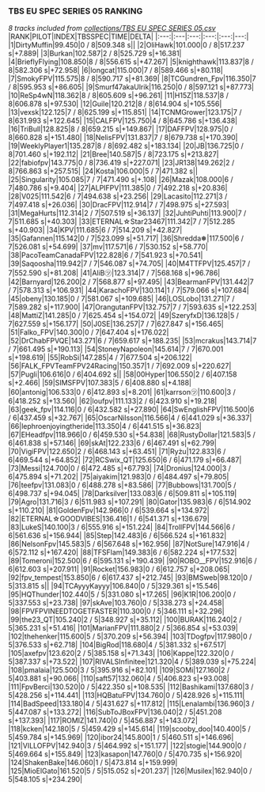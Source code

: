 ### TBS EU SPEC SERIES 05 RANKING
*8 tracks included from [collections/TBS EU SPEC SERIES 05.csv](/collections/TBS%20EU%20SPEC%20SERIES%2005.csv)*
|RANK|PILOT|INDEX|TBSSPEC|TIME|DELTA|
|:---:|:---|:---:|:---:|:---:|---:|
|1|DirtyMuffin|99.450|0 / 8|509.348 s||
|2|OliHawk|101.000|0 / 8|517.237 s|+7.889|
|3|Burkan|102.587|2 / 8|525.729 s|+16.381|
|4|BrieflyFlying|108.850|8 / 8|556.615 s|+47.267|
|5|knighthawk|113.837|8 / 8|582.306 s|+72.958|
|6|longcat|115.000|7 / 8|589.466 s|+80.118|
|7|SmokyFPV|115.575|8 / 8|590.717 s|+81.369|
|8|TCGundren_Fpv|116.350|7 / 8|595.953 s|+86.605|
|9|Smurf47akaUlrik|116.250|0 / 8|597.121 s|+87.773|
|10|ReSp4wN|118.362|8 / 8|605.609 s|+96.261|
|11|H15Z|118.537|8 / 8|606.878 s|+97.530|
|12|Guile|120.212|8 / 8|614.904 s|+105.556|
|13|vexsk|122.125|7 / 8|625.199 s|+115.851|
|14|TCNMGrower|123.175|7 / 8|631.993 s|+122.645|
|15|CALFPV|125.750|4 / 8|645.786 s|+136.438|
|16|TriBull|128.825|8 / 8|659.215 s|+149.867|
|17|DAFFPV|128.975|0 / 8|660.828 s|+151.480|
|18|NelisFPV|131.837|7 / 8|679.738 s|+170.390|
|19|WeeklyPlayer1|135.287|8 / 8|692.482 s|+183.134|
|20|JB|136.725|0 / 8|701.460 s|+192.112|
|21|Bree|140.587|5 / 8|723.175 s|+213.827|
|22|fabiofpv|143.775|0 / 8|736.419 s|+227.071|
|23|JR138|149.262|2 / 8|766.863 s|+257.515|
|24|Kosta|106.000|5 / 7|471.382 s||
|25|Singularity|105.085|7 / 7|471.490 s|+.108|
|26|Mazak|108.000|6 / 7|480.786 s|+9.404|
|27|ALPIFPV|111.385|0 / 7|492.218 s|+20.836|
|28|V025|111.542|6 / 7|494.638 s|+23.256|
|29|Lacasito|112.271|3 / 7|497.418 s|+26.036|
|30|DracFPV|112.914|7 / 7|498.975 s|+27.593|
|31|MegaHurts|112.314|2 / 7|507.519 s|+36.137|
|32|JuhtiPuhti|113.900|7 / 7|511.685 s|+40.303|
|33|ETERNAL☆Star23467|111.342|7 / 7|512.285 s|+40.903|
|34|KPV|111.685|6 / 7|514.209 s|+42.827|
|35|Gafannen|115.142|0 / 7|523.099 s|+51.717|
|36|Shredda❅|117.500|6 / 7|526.081 s|+54.699|
|37|mv|117.571|6 / 7|530.152 s|+58.770|
|38|PacoTeamCanadaFPV|122.828|6 / 7|541.923 s|+70.541|
|39|Saqoosha|119.942|7 / 7|546.087 s|+74.705|
|40|M4TTFPV|125.457|7 / 7|552.590 s|+81.208|
|41|AliB㋡|123.314|7 / 7|568.168 s|+96.786|
|42|Barnyard|126.200|2 / 7|568.877 s|+97.495|
|43|BearmanFPV|131.442|7 / 7|578.313 s|+106.931|
|44|KarachoFPV|130.114|1 / 7|579.066 s|+107.684|
|45|obeny|130.185|0 / 7|581.067 s|+109.685|
|46|LOSLobo|131.271|7 / 7|589.282 s|+117.900|
|47|OrangutanFPV|132.757|7 / 7|593.635 s|+122.253|
|48|MattiZ|141.285|0 / 7|625.454 s|+154.072|
|49|SzeryfxD|136.128|5 / 7|627.559 s|+156.177|
|50|J0SE|136.257|7 / 7|627.847 s|+156.465|
|51|Falko_FPV|140.300|0 / 7|647.404 s|+176.022|
|52|DrChabFPVQE|143.271|6 / 7|659.617 s|+188.235|
|53|mcrakus|143.714|7 / 7|661.495 s|+190.113|
|54|StoneyNapoleon|145.614|7 / 7|670.001 s|+198.619|
|55|RobSi|147.285|4 / 7|677.504 s|+206.122|
|56|FALK_FPVTeamFPV24Racing|150.357|1 / 7|692.009 s|+220.627|
|57|Pugli|106.616|0 / 6|404.692 s||
|58|00Hyper|106.550|2 / 6|407.158 s|+2.466|
|59|SIMSFPV|107.383|5 / 6|408.880 s|+4.188|
|60|antonig|106.533|0 / 6|412.893 s|+8.201|
|61|karrson㋡|110.600|3 / 6|418.252 s|+13.560|
|62|loufpv|111.133|2 / 6|423.910 s|+19.218|
|63|geek_fpv|114.116|0 / 6|432.582 s|+27.890|
|64|SwEnglishFPV|116.500|6 / 6|437.459 s|+32.767|
|65|OscarNilsson|116.566|4 / 6|441.029 s|+36.337|
|66|lephroenjoyingtheride|113.350|4 / 6|441.515 s|+36.823|
|67|EHeadfpv|118.966|0 / 6|459.530 s|+54.838|
|68|RustyDollar|121.583|5 / 6|461.838 s|+57.146|
|69|skAt|122.233|6 / 6|467.491 s|+62.799|
|70|VigiFPV|122.650|2 / 6|468.143 s|+63.451|
|71|Ryżu|122.833|6 / 6|469.544 s|+64.852|
|72|RCSwix_QT|125.650|6 / 6|471.179 s|+66.487|
|73|Messi|124.700|0 / 6|472.485 s|+67.793|
|74|Dronius|124.000|3 / 6|475.894 s|+71.202|
|75|aiyakim|121.983|0 / 6|484.497 s|+79.805|
|76|teefpv|131.083|0 / 6|488.278 s|+83.586|
|77|Bubbows|131.700|5 / 6|498.737 s|+94.045|
|78|Darksilver|133.083|6 / 6|509.811 s|+105.119|
|79|Agro|131.716|3 / 6|511.983 s|+107.291|
|80|Gator|135.983|6 / 6|514.902 s|+110.210|
|81|GoldenFpv|142.966|0 / 6|539.664 s|+134.972|
|82|ETERNAL☆GOODVIBES|136.416|1 / 6|541.371 s|+136.679|
|83|LukeS|140.100|3 / 6|555.916 s|+151.224|
|84|TrollFPV|144.566|6 / 6|561.636 s|+156.944|
|85|Step|142.483|6 / 6|566.524 s|+161.832|
|86|NelsonFpv|145.583|5 / 6|567.648 s|+162.956|
|87|NotSure|147.916|4 / 6|572.112 s|+167.420|
|88|TFSFlam|149.383|6 / 6|582.224 s|+177.532|
|89|Tomeroni|152.500|6 / 6|595.131 s|+190.439|
|90|ROBO__FPV|152.916|6 / 6|612.603 s|+207.911|
|91|Rocket|156.983|0 / 6|612.757 s|+208.065|
|92|fpv_tempest|153.850|6 / 6|617.437 s|+212.745|
|93|BMSweb|98.120|0 / 5|313.815 s||
|94|TCAyyyKayyy|106.840|0 / 5|329.361 s|+15.546|
|95|HQThunder|102.440|5 / 5|331.080 s|+17.265|
|96|K1R|106.200|0 / 5|337.553 s|+23.738|
|97|skAve|103.760|0 / 5|338.273 s|+24.458|
|98|FPVFPVINEEDTOGETFASTER|110.300|0 / 5|346.111 s|+32.296|
|99|the23_QT|105.240|2 / 5|348.927 s|+35.112|
|100|BURAK|116.240|2 / 5|365.231 s|+51.416|
|101|MarianFPV|111.880|2 / 5|366.854 s|+53.039|
|102|thehenker|115.600|5 / 5|370.209 s|+56.394|
|103|TDogfpv|117.980|0 / 5|376.533 s|+62.718|
|104|BigRod|118.680|4 / 5|381.332 s|+67.517|
|105|axefpv|123.620|2 / 5|385.158 s|+71.343|
|106|Kappe|122.320|0 / 5|387.337 s|+73.522|
|107|RIVALSInfinitee|121.320|4 / 5|389.039 s|+75.224|
|108|pmalaia|125.500|3 / 5|395.916 s|+82.101|
|109|SOMi|127.160|2 / 5|403.881 s|+90.066|
|110|saft57|132.060|4 / 5|406.823 s|+93.008|
|111|FpvBerci|130.520|0 / 5|422.350 s|+108.535|
|112|Bashikami|137.680|3 / 5|428.256 s|+114.441|
|113|HQBatuFPV|134.760|0 / 5|428.926 s|+115.111|
|114|BadSpeed|133.180|4 / 5|431.627 s|+117.812|
|115|Lenalambi|136.960|3 / 5|447.087 s|+133.272|
|116|SubToJBoxFPV|136.040|2 / 5|451.208 s|+137.393|
|117|ROMIZ|141.740|0 / 5|456.887 s|+143.072|
|118|kcken|142.180|5 / 5|459.429 s|+145.614|
|119|scooby_doo|140.400|5 / 5|459.784 s|+145.969|
|120|ibor24|145.800|1 / 5|460.511 s|+146.696|
|121|VILLOFPV|142.940|3 / 5|464.992 s|+151.177|
|122|stogie|144.900|0 / 5|469.664 s|+155.849|
|123|kasapon|147.760|0 / 5|470.735 s|+156.920|
|124|ShakenBake|146.060|1 / 5|473.814 s|+159.999|
|125|MioElGato|161.520|5 / 5|515.052 s|+201.237|
|126|Musilex|162.940|0 / 5|548.105 s|+234.290|
